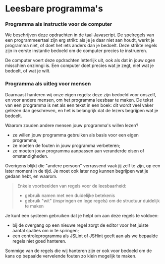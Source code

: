 # Leesbare programma's

### Programma als instructie voor de computer

We beschrijven deze opdrachten in de taal Javascript. De spelregels van een programmeertaal zijn erg strikt: als je je daar niet aan houdt, werkt je programma niet, of doet het iets anders dan je bedoelt. Deze strikte regels zijn in eerste instantie bedoeld om de computer precies te instrueren.

De computer voert deze opdrachten letterlijk uit, ook als dat in jouw ogen misschien onzinngi is. Een computer doet precies wat je zegt, niet wat je bedoelt, of wat je wilt.

### Programma als uitleg voor mensen

Daarnaast hanteren wij onze eigen regels: deze zijn bedoeld voor onszelf, en voor andere mensen, om het programma leesbaar te maken. De tekst van een programma is net als een tekst in een boek: dit wordt veel vaker gelezen dan geschreven, en het is belangrijk dat de lezers begrijpen wat je bedoelt.

Waarom zouden andere mensen jouw programma's willen lezen?

* ze willen jouw programma gebruiken als basis voor een eigen programma;
* ze moeten de fouten in jouw programma verbeteren;
* ze moeten jouw programma aanpassen aan veranderde eisen of omstandigheden.

Overigens blijkt die "andere persoon" verrassend vaak jij zelf te zijn, op een later moment in de tijd. Je moet ook later nog kunnen begrijpen wat je gedaan hebt, en waarom.

> Enkele voorbeelden van regels voor de leesbaarheid:
> * gebruik namen met een duidelijke betekenis
> * gebruik "wit" (inspringen en lege regels) om de structuur duidelijk te maken

Je kunt een systeem gebruiken dat je helpt om aan deze regels te voldoen:

* bij de overgang op een nieuwe regel zorgt de editor voor het juiste aantal spaties om in te springen;
* een controleprogramma als JSLint of JSHint geeft aan als we bepaalde regels niet goed hanteren.

Sommige van de regels die wij hanteren zijn er ook voor bedoeld om de kans op bepaalde vervelende fouten zo klein mogelijk te maken.
